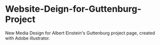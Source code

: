 # Website-Deign-for-Guttenburg-Project
New Media Design for Albert Einstein's Guttenburg project page, created with Adobe illustrator.  
